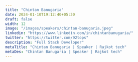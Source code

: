 ```yaml
---
title: "Chintan Banugaria"
date: 2024-01-10T19:12:40+05:30
draft: false
width: 12
image: "/images/speakers/chintan-banugaria.jpeg"
linkedin: "https://www.linkedin.com/in/chintanbanugaria/"
twitter: "https://twitter.com/92tops"
description: "Full Stack Developer"
metaTitle: "Chintan Banugaria | Speaker | Rajkot tech"
metaDes: "Chintan Banugaria | Speaker | Rajkot tech"
---
```

